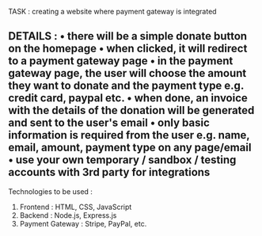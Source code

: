 TASK : creating a website where payment gateway is integrated

DETAILS : 
• there will be a simple donate button on the homepage
• when clicked, it will redirect to a payment gateway page
• in the payment gateway page, the user will choose the amount they want to donate and the payment type e.g. credit card, paypal etc.
• when done, an invoice with the details of the donation will be generated and sent to the user's email
• only basic information is required from the user e.g. name, email, amount, payment type on any page/email
• use your own temporary / sandbox / testing accounts with 3rd party for integrations
------------------------------------------------------------------------------------------------------

Technologies to be used :

1. Frontend : HTML, CSS, JavaScript
2. Backend : Node.js, Express.js
3. Payment Gateway : Stripe, PayPal, etc.
